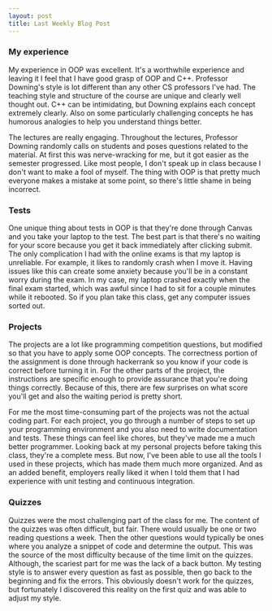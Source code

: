 ```yaml
---
layout: post
title: Last Weekly Blog Post
---
```


### My experience
My experience in OOP was excellent. It's a worthwhile experience and leaving it I feel that I have good grasp of OOP and C++. Professor Downing's style is lot different than any other CS professors I've had. The teaching style and structure of the course are unique and clearly well thought out. C++ can be intimidating, but Downing explains each concept extremely clearly. Also on some particularly challenging concepts he has humorous analogies to help you understand things better. 

The lectures are really engaging. Throughout the lectures, Professor Downing randomly calls on students and poses questions related to the material. At first this was nerve-wracking for me, but it got easier as the semester progressed. Like most people, I don't speak up in class because I don't want to make a fool of myself. The thing with OOP is that pretty much everyone makes a mistake at some point, so there's little shame in being incorrect. 

### Tests
One unique thing about tests in OOP is that they're done through Canvas and you take your laptop to the test. The best part is that there's no waiting for your score because you get it back immediately after clicking submit. The only complication I had with the online exams is that my laptop is unreliable. For example, it likes to randomly crash when I move it. Having issues like this can create some anxiety because you'll be in a constant worry during the exam. In my case, my laptop crashed exactly when the final exam started, which was awful since I had to sit for a couple minutes while it rebooted. So if you plan take this class, get any computer issues sorted out. 

### Projects
The projects are a lot like programming competition questions, but modified so that you have to apply some OOP concepts. The correctness portion of the assignment is done through hackerrank so you know if your code is correct before turning it in. For the other parts of the project, the instructions are specific enough to provide assurance that you're doing things correctly. Because of this, there are few surprises on what score you'll get and also the waiting period is pretty short. 

For me the most time-consuming part of the projects was not the actual coding part. For each project, you go through a number of steps to set up your programming environment and you also need to write documentation and tests. These things can feel like chores, but they've made me a much better programmer. Looking back at my personal projects before taking this class, they're a complete mess. But now, I've been able to use all the tools I used in these projects, which has made them much more organized. And as an added benefit, employers really liked it when I told them that I had experience with unit testing and continuous integration. 

### Quizzes
Quizzes were the most challenging part of the class for me. The content of the quizzes was often difficult, but fair. There would usually be one or two reading questions a week. Then the other questions would typically be ones where you analyze a snippet of code and determine the output. This was the source of the most difficulty because of the time limit on the quizzes. Although, the scariest part for me was the lack of a back button. My testing style is to answer every question as fast as possible, then go back to the beginning and fix the errors. This obviously doesn't work for the quizzes, but fortunately I discovered this reality on the first quiz and was able to adjust my style. 
